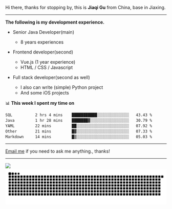 Hi there, thanks for stopping by, this is **Jiaqi Gu** from China, base in Jiaxing.

---

**The following is my development experience.**

- Senior Java Developer(main)
  - 8 years experiences

- Frontend developer(second)
  - Vue.js (1 year experience)
  - HTML / CSS / Javascript
  
- Full stack developer(second as well)
  - I also can write (simple) Python project
  - And some iOS projects

📊 **This week I spent my time on**
<!--START_SECTION:waka-->

```txt
SQL          2 hrs 4 mins    ███████████░░░░░░░░░░░░░░   43.43 %
Java         1 hr 28 mins    ███████▓░░░░░░░░░░░░░░░░░   30.79 %
YAML         22 mins         ██░░░░░░░░░░░░░░░░░░░░░░░   07.92 %
Other        21 mins         █▓░░░░░░░░░░░░░░░░░░░░░░░   07.33 %
Markdown     14 mins         █▒░░░░░░░░░░░░░░░░░░░░░░░   05.03 %
```

<!--END_SECTION:waka-->

---

[Email me](mailto:htk2klwgr@mozmail.com?subject=Hiring_from_GitHub) if you need to ask me anything., thanks!

---

![]( https://visitor-badge.glitch.me/badge?page_id=githubgujiaqi)
![]( https://github.com/droid-Q/droid-Q/raw/output/github-contribution-grid-snake.svg#gh-dark-mode-only)
